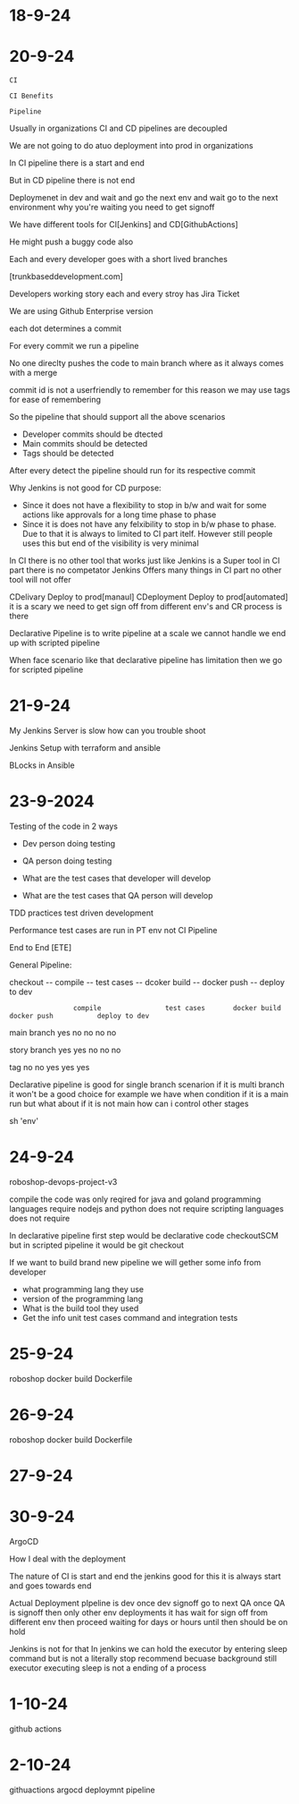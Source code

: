 # 18-9-24

# 20-9-24

`CI`

`CI Benefits`

`Pipeline`

Usually in organizations CI and CD pipelines are decoupled

We are not going to do atuo deployment into prod in organizations

In CI pipeline there is a start and end

But in CD pipeline there is not end 

Deploymenet in dev and wait and go the next env and wait go to the next environment why you're waiting you need to get signoff

We have different tools for CI[Jenkins] and CD[GithubActions]

He might push a buggy code also

Each and every developer goes with a short lived branches

[trunkbaseddevelopment.com]

Developers working story each and every stroy has Jira Ticket

We are using Github Enterprise version

each dot determines a commit

For every commit we run a pipeline

No one direclty pushes the code to main branch where as it always comes with a merge 

commit id is not a userfriendly to remember for this reason we may use tags for ease of remembering

So the pipeline that should support all the above scenarios
- Developer commits should be dtected
- Main commits should be detected
- Tags should be detected

After every detect the pipeline should run for its respective commit

Why Jenkins is not good for CD purpose:
- Since it does not have a flexibility to stop in b/w and wait for some actions like approvals for a long time phase to phase
- Since it is does not have any felxibility to stop in b/w phase to phase. Due to that it is always to limited to CI part itelf. However still people uses this but end of the visibility is very minimal

In CI there is no other tool that works just like Jenkins is a Super tool in CI part there is no competator Jenkins Offers many things in CI part no other tool will not offer 

CDelivary Deploy to prod[manaul]
CDeployment Deploy to prod[automated] it is a scary we need to get sign off from different env's and CR process is there

Declarative Pipeline is to write pipeline at a scale we cannot handle we end up with scripted pipeline

When face scenario like that declarative pipeline has limitation then we go for scripted pipeline

# 21-9-24

My Jenkins Server is slow how can you trouble shoot

Jenkins Setup with terraform and ansible

BLocks in Ansible

# 23-9-2024

Testing of the code in 2 ways

- Dev person doing testing
- QA person doing testing

- What are the test cases that developer will develop
- What are the test cases that QA person will develop

TDD practices test driven development

Performance test cases are run in PT env not CI Pipeline

End to End [ETE]

General Pipeline:

checkout -- compile -- test cases -- dcoker build -- docker push -- deploy to dev


                    compile                test cases       docker build       docker push           deploy to dev
main branch           yes                     no               no                no                    no

story branch          yes                     yes               no                no                    no  

tag                    no                      no               yes                yes                   yes



Declarative pipeline is good for single branch scenarion if it is multi branch it won't be a good choice for example we have when condition if it is a main run but what about if it is not main how can i control other stages

sh 'env'

# 24-9-24

roboshop-devops-project-v3

compile the code was only reqired for java and goland programming languages require
nodejs and python does not require scripting languages does not require

In declarative pipeline first step would be declarative code checkoutSCM but in scripted pipeline it would be git checkout

If we want to build brand new pipeline we will gether some info from developer
- what programming lang they use
- version of the programming lang
- What is the build tool they used
- Get the info unit test cases command and integration tests

# 25-9-24
roboshop
docker build
Dockerfile

# 26-9-24
roboshop
docker build
Dockerfile

# 27-9-24

# 30-9-24

ArgoCD

How I deal with the deployment

The nature of CI is start and end the jenkins good for this it is always start and goes towards end

Actual Deployment pIpeline is dev once dev signoff go to next QA once QA is signoff then only other env deployments it has wait for sign off from different env then proceed waiting for days or hours  until then should be on hold

Jenkins is not for that 
In jenkins we can hold the executor by entering sleep command but is not a literally stop recommend becuase background still executor executing sleep is not a ending of a process 

# 1-10-24

github actions

# 2-10-24

githuactions argocd deploymnt pipeline

# 